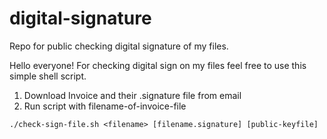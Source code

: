 # digital-signature
Repo for public checking digital signature of my files.

Hello everyone!
For checking digital sign on my files feel free to use this simple shell script.

1. Download Invoice and their .signature file from email
2. Run script with filename-of-invoice-file

```
./check-sign-file.sh <filename> [filename.signature] [public-keyfile]
```
